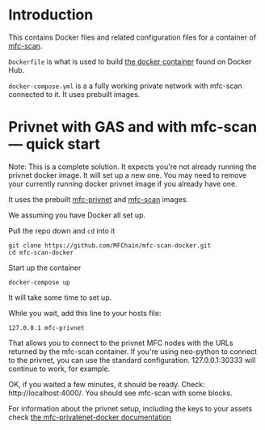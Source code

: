 # Introduction

This contains Docker files and related configuration files for a container of [mfc-scan](https://github.com/CityOfZion/neo-scan).

`Dockerfile` is what is used to build [the docker container](https://hub.docker.com/r/mfchain/mfc-scan/) found on Docker Hub.

`docker-compose.yml` is a a fully working private network with mfc-scan connected to it. It uses prebuilt images.

# Privnet with GAS and with mfc-scan — quick start

Note: This is a complete solution. It expects you're not already running the privnet docker image. It will set up a new one. You may need to remove your currently running docker privnet image if you already have one.

It uses the prebuilt [mfc-privnet](https://hub.docker.com/r/mfchain/mfc-privnet/]) and [mfc-scan](https://hub.docker.com/r/mfchain/mfc-scan/) images.

We assuming you have Docker all set up.

Pull the repo down and `cd` into it
```
git clone https://github.com/MFChain/mfc-scan-docker.git
cd mfc-scan-docker
```

Start up the container
```
docker-compose up
```

It will take some time to set up.

While you wait, add this line to your hosts file:
```
127.0.0.1 mfc-privnet
```

That allows you to connect to the privnet MFC nodes with the URLs returned by the mfc-scan container. If you're using neo-python to connect to the privnet, you can use the standard configuration. 127.0.0.1:30333 will continue to work, for example.

OK, if you waited a few minutes, it should be ready. Check: http://localhost:4000/. You should see mfc-scan with some blocks.

For information about the privnet setup, including the keys to your assets check [the mfc-privatenet-docker documentation](https://github.com/MFChain/mfc-privatenet-docker)
